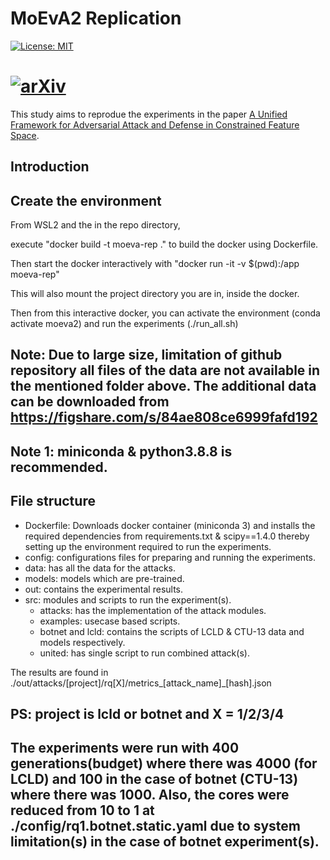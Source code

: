 # MoEvA2 Replication

[![License: MIT](https://img.shields.io/badge/License-MIT-yellow.svg)](https://opensource.org/licenses/MIT)
# [![arXiv](https://img.shields.io/badge/arXiv-2112.01156-b31b1b.svg)](https://arxiv.org/abs/2112.01156)

This study aims to reprodue the experiments in the paper [A Unified Framework for Adversarial Attack and Defense in Constrained Feature Space](https://arxiv.org/abs/2112.01156). 

## Introduction

## Create the environment

From WSL2 and the in the repo directory,

execute "docker build -t moeva-rep ." to build the docker using Dockerfile.

Then start the docker interactively with "docker run -it -v $(pwd):/app moeva-rep"

This will also mount the project directory you are in, inside the docker. 

Then from this interactive docker, you can activate the environment (conda activate moeva2) and run the experiments (./run_all.sh)

<!-- Additional data has been downloaded from https://figshare.com/s/84ae808ce6999fafd192 for reproduction of the experiment and has been placed at moeva2/data/attack_name for respective folders. -->

## Note: Due to large size, limitation of github repository all files of the data are not available in the mentioned folder above. The additional data can be downloaded from https://figshare.com/s/84ae808ce6999fafd192

## Note 1: miniconda & python3.8.8 is recommended.

## File structure
- Dockerfile: Downloads docker container (miniconda 3) and installs the required dependencies from requirements.txt & scipy==1.4.0 thereby setting up the environment required to run the experiments.
- config: configurations files for preparing and running the experiments.
- data: has all the data for the attacks.
- models: models which are pre-trained.
- out: contains the experimental results.
- src: modules and scripts to run the experiment(s).
  - attacks: has the implementation of the attack modules.
  - examples: usecase based scripts.
  - botnet and lcld: contains the scripts of LCLD & CTU-13 data and models respectively.
  - united: has single script to run combined attack(s).

The results are found in ./out/attacks/[project]/rq[X]/metrics_[attack_name]_[hash].json
## PS: project is lcld or botnet and X = 1/2/3/4

## The experiments were run with 400 generations(budget) where there was 4000 (for LCLD) and 100 in the case of botnet (CTU-13) where there was 1000. Also, the cores were reduced from 10 to 1 at ./config/rq1.botnet.static.yaml due to system limitation(s) in the case of botnet experiment(s).
